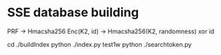 # SSE database building

PRF -> Hmacsha256
Enc(K2, id) -> Hmacsha256(K2, randomness) xor id

cd ./buildIndex
python ./index.py test1w
python ./searchtoken.py <searchword>